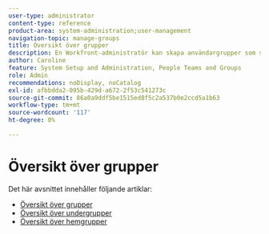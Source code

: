 ```yaml
---
user-type: administrator
content-type: reference
product-area: system-administration;user-management
navigation-topic: manage-groups
title: Översikt över grupper
description: En Workfront-administratör kan skapa användargrupper som sammanfaller med avdelningsstrukturen. Grupper liknar, men skiljer sig från, team och företag. Workfront-administratören ger grupper åtkomst till de områden i Workfront där de behöver arbeta och kommunicera. Varje grupp kan sedan separera sin Workfront-information, t.ex. användare, mallar, egna formulär och projekt från andra avdelningar. Minst en gruppadministratör krävs för varje grupp. Gruppadministratörer kan använda gruppsidan för att hantera sina grupper på ett och samma ställe. Du kan skapa upp till 14 nivåer med undergrupper under en grupp.
author: Caroline
feature: System Setup and Administration, People Teams and Groups
role: Admin
recommendations: noDisplay, noCatalog
exl-id: afbbdda2-095b-429d-a672-2f53c541273c
source-git-commit: 86a0a9ddf5be1515ed8f5c2a537b0e2ccd5a1b63
workflow-type: tm+mt
source-wordcount: '117'
ht-degree: 0%

---
```


# Översikt över grupper

Det här avsnittet innehåller följande artiklar:

* [Översikt över grupper](../../../administration-and-setup/manage-groups/groups-overview/groups.md)
* [Översikt över undergrupper](../../../administration-and-setup/manage-groups/groups-overview/subgroups.md)
* [Översikt över hemgrupper](../../../administration-and-setup/manage-groups/groups-overview/home-groups.md)
